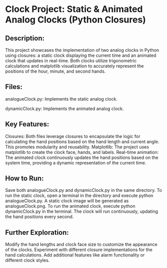 # Clock Project: Static & Animated Analog Clocks (Python Closures)

## Description: 

This project showcases the implementation of two analog clocks in Python using closures: a static clock displaying the current time and an animated clock that updates in real-time. Both clocks utilize trigonometric calculations and matplotlib visualization to accurately represent the positions of the hour, minute, and second hands.

## Files:

analogueClock.py: Implements the static analog clock.

dynamicClock.py: Implements the animated analog clock.
## Key Features:

Closures: Both files leverage closures to encapsulate the logic for calculating the hand positions based on the hand length and current angle. This promotes modularity and reusability.
Matplotlib: The project uses matplotlib to create the clock face, hands, and labels.
Real-time animation: The animated clock continuously updates the hand positions based on the system time, providing a dynamic representation of the current time.

## How to Run:

Save both analogueClock.py and dynamicClock.py in the same directory.
To run the static clock, open a terminal in the directory and execute python analogueClock.py. A static clock image will be generated as analogueClock.png.
To run the animated clock, execute python dynamicClock.py in the terminal. The clock will run continuously, updating the hand positions every second.

## Further Exploration:

Modify the hand lengths and clock face size to customize the appearance of the clocks.
Experiment with different closure implementations for the hand calculations.
Add additional features like alarm functionality or different clock styles.
